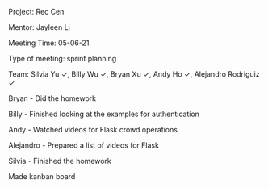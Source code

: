 Project: Rec Cen

Mentor: Jayleen Li

Meeting Time: 05-06-21

Type of meeting: sprint planning

Team: Silvia Yu ✓, Billy Wu ✓, Bryan Xu ✓, Andy Ho ✓, Alejandro Rodriguiz ✓

Bryan - Did the homework

Billy - Finished looking at the examples for authentication

Andy - Watched videos for Flask crowd operations

Alejandro - Prepared a list of videos for Flask

Silvia - Finished the homework

Made kanban board
